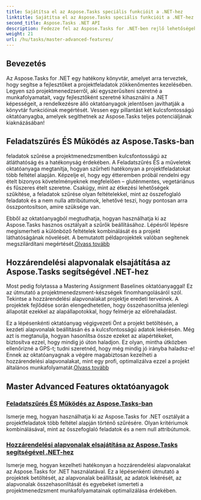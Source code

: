 ```yaml
---
title: Sajátítsa el az Aspose.Tasks speciális funkcióit a .NET-hez
linktitle: Sajátítsa el az Aspose.Tasks speciális funkcióit a .NET-hez
second_title: Aspose.Tasks .NET API
description: Fedezze fel az Aspose.Tasks for .NET-ben rejlő lehetőségeket a feladatszűréssel, a hozzárendelési alapvonalakkal és a hatékony projektmenedzsment speciális funkcióival foglalkozó oktatóanyagok segítségével.
weight: 21
url: /hu/tasks/master-advanced-features/
---
```

## Bevezetés

Az Aspose.Tasks for .NET egy hatékony könyvtár, amelyet arra terveztek, hogy segítse a fejlesztőket a projektfeladatok zökkenőmentes kezelésében. Legyen szó projektmenedzserről, aki egyszerűsíteni szeretné a munkafolyamatait, vagy fejlesztőként szeretné kihasználni a .NET képességeit, a rendelkezésre álló oktatóanyagok jelentősen javíthatják a könyvtár funkcióinak megértését. Vessen egy pillantást két kulcsfontosságú oktatóanyagba, amelyek segíthetnek az Aspose.Tasks teljes potenciáljának kiaknázásában!

## Feladatszűrés ÉS Működés az Aspose.Tasks-ban

feladatok szűrése a projektmenedzsmentben kulcsfontosságú az átláthatóság és a hatékonyság érdekében. A Feladatszűrés ÉS a műveletek oktatóanyaga megtanítja, hogyan szűrheti hatékonyan a projektfeladatokat több feltétel alapján. Képzelje el, hogy egy étteremben próbál rendelni egy ételt bizonyos követelményeknek megfelelően – gluténmentes, vegetáriánus és fűszeres ételt szeretne. Csakúgy, mint az étkezési lehetőségek szűkítése, a feladatok szűrése olyan feltételekkel, mint az összefoglaló feladatok és a nem nulla attribútumok, lehetővé teszi, hogy pontosan arra összpontosítson, amire szüksége van.

 Ebből az oktatóanyagból megtudhatja, hogyan használhatja ki az Aspose.Tasks hasznos osztályait a szűrők beállításához. Lépésről lépésre megismerheti a különböző feltételek kombinálását és a projekt láthatóságának növelését. A bemutatott példaprojektek valóban segítenek megszilárdítani megértését.[Olvass tovább](./task-filtering-and-operation/)

## Hozzárendelési alapvonalak elsajátítása az Aspose.Tasks segítségével .NET-hez

Most pedig folytassa a Mastering Assignment Baselines oktatóanyaggal! Ez az útmutató a projektmenedzsment-készségek finomhangolásáról szól. Tekintse a hozzárendelési alapvonalakat projektje eredeti terveinek. A projektek fejlődése során elengedhetetlen, hogy összehasonlítsa jelenlegi állapotát ezekkel az alapállapotokkal, hogy felmérje az előrehaladást.

 Ez a lépésenkénti oktatóanyag végigvezeti Önt a projekt betöltésén, a kezdeti alapvonalak beállításán és a kulcsfontosságú adatok lekérésén. Még azt is megtanulja, hogyan hasonlítsa össze ezeket az alapértékeket, biztosítva ezzel, hogy mindig jó úton haladjon. Ez olyan, mintha útközben ellenőrizné a GPS-t; tudni szeretnéd, hogy még mindig jó irányba haladsz-e! Ennek az oktatóanyagnak a végére magabiztosan kezelheti a hozzárendelési alapvonalakat, mint egy profi, optimalizálva ezzel a projekt általános munkafolyamatát.[Olvass tovább](./mastering-assignment-baseline/)

## Master Advanced Features oktatóanyagok
### [Feladatszűrés ÉS Működés az Aspose.Tasks-ban](./task-filtering-and-operation/)
Ismerje meg, hogyan használhatja ki az Aspose.Tasks for .NET osztályát a projektfeladatok több feltétel alapján történő szűrésére. Olyan kritériumok kombinálásával, mint az összefoglaló feladatok és a nem null attribútumok.
### [Hozzárendelési alapvonalak elsajátítása az Aspose.Tasks segítségével .NET-hez](./mastering-assignment-baseline/)
Ismerje meg, hogyan kezelheti hatékonyan a hozzárendelési alapvonalakat az Aspose.Tasks for .NET használatával. Ez a lépésenkénti útmutató a projektek betöltését, az alapvonalak beállítását, az adatok lekérését, az alapvonalak összehasonlítását és egyebeket ismerteti a projektmenedzsment munkafolyamatainak optimalizálása érdekében.